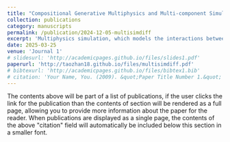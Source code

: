 ```yaml
---
title: "Compositional Generative Multiphysics and Multi-component Simulation"
collection: publications
category: manuscripts
permalink: /publication/2024-12-05-multisimdiff
excerpt: 'Multiphysics simulation, which models the interactions between multiple physical processes, and multi-component simulation of complex structures are critical in fields like nuclear and aerospace engineering. Previous studies often rely on numerical solvers or machine learning-based surrogate models to solve or accelerate these simulations. However, multiphysics simulations typically require integrating multiple specialized solvers-each responsible for evolving a specific physical process-into a coupled program, which introduces significant development challenges. Furthermore, no universal algorithm exists for multi-component simulations, which adds to the complexity. Here we propose compositional Multiphysics and Multi-component Simulation with Diffusion models (MultiSimDiff) to overcome these challenges. During diffusion-based training, MultiSimDiff learns energy functions modeling the conditional probability of one physical process/component conditioned on other processes/components. In inference, MultiSimDiff generates coupled multiphysics solutions and multi-component structures by sampling from the joint probability distribution, achieved by composing the learned energy functions in a structured way. We test our method in three tasks. In the reaction-diffusion and nuclear thermal coupling problems, MultiSimDiff successfully predicts the coupling solution using decoupled data, while the surrogate model fails in the more complex second problem. For the thermal and mechanical analysis of the prismatic fuel element, MultiSimDiff trained for single component prediction accurately predicts a larger structure with 64 components, reducing the relative error by 40.3% compared to the surrogate model.'
date: 2025-03-25
venue: 'Journal 1'
# slidesurl: 'http://academicpages.github.io/files/slides1.pdf'
paperurl: 'http://taozhan18.github.io/files/multisimdiff.pdf'
# bibtexurl: 'http://academicpages.github.io/files/bibtex1.bib'
# citation: 'Your Name, You. (2009). &quot;Paper Title Number 1.&quot; <i>Journal 1</i>. 1(1).'
---
```

The contents above will be part of a list of publications, if the user clicks the link for the publication than the contents of section will be rendered as a full page, allowing you to provide more information about the paper for the reader. When publications are displayed as a single page, the contents of the above "citation" field will automatically be included below this section in a smaller font.
